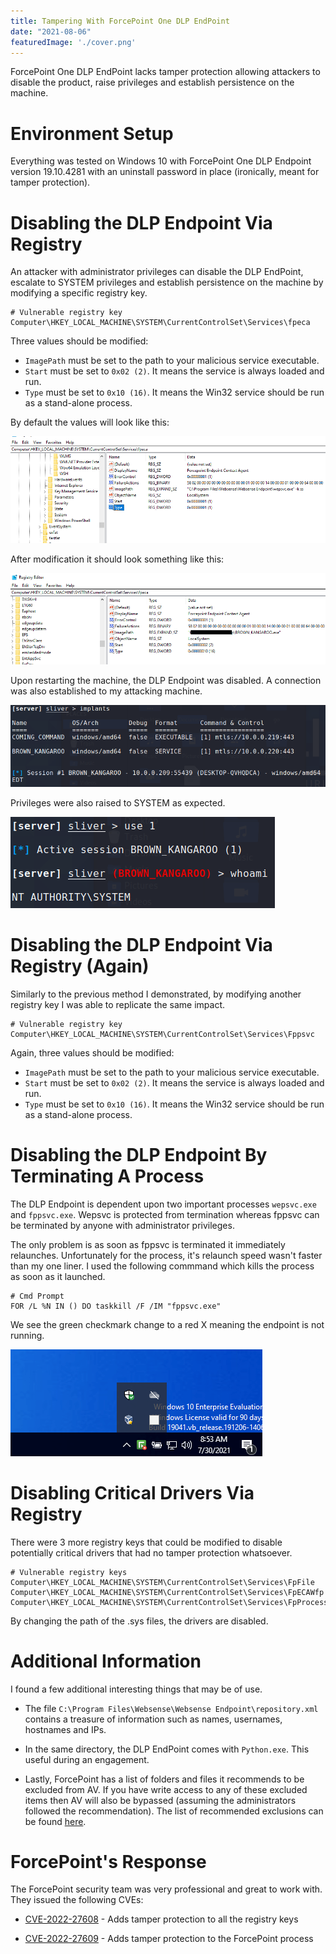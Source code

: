 ```yaml
---
title: Tampering With ForcePoint One DLP EndPoint
date: "2021-08-06"
featuredImage: './cover.png'
---
```


ForcePoint One DLP EndPoint lacks tamper protection allowing attackers to disable the product, raise privileges and establish persistence on the machine<!-- end -->.

# Environment Setup

Everything was tested on Windows 10 with ForcePoint One DLP Endpoint version 19.10.4281 with an uninstall password in place (ironically, meant for tamper protection).

# Disabling the DLP Endpoint Via Registry 

An attacker with administrator privileges can disable the DLP EndPoint, escalate to SYSTEM privileges and establish persistence on the machine by modifying a specific registry key.

    # Vulnerable registry key
    Computer\HKEY_LOCAL_MACHINE\SYSTEM\CurrentControlSet\Services\fpeca

Three values should be modified:

* ```ImagePath``` must be set to the path to your malicious service executable.
* ```Start``` must be set to ```0x02 (2)```. It means the service is always loaded and run.
* ```Type``` must be set to ```0x10 (16)```. It means the Win32 service should be run as a stand-alone process.

By default the values will look like this:

![Registry](./registry.png)

After modification it should look something like this:

![Modified-Registry](./registry_modified.png)

Upon restarting the machine, the DLP Endpoint was disabled. A connection was also established to my attacking machine.

![Sliver-Session](./sliver_session.png)

Privileges were also raised to SYSTEM as expected.

![SYSTEM-Permissions](./privileges.png)

# Disabling the DLP Endpoint Via Registry (Again)

Similarly to the previous method I demonstrated, by modifying another registry key I was able to replicate the same impact.

    # Vulnerable registry key
    Computer\HKEY_LOCAL_MACHINE\SYSTEM\CurrentControlSet\Services\Fppsvc

Again, three values should be modified:

* ```ImagePath``` must be set to the path to your malicious service executable.
* ```Start``` must be set to ```0x02 (2)```. It means the service is always loaded and run.
* ```Type``` must be set to ```0x10 (16)```. It means the Win32 service should be run as a stand-alone process.

# Disabling the DLP Endpoint By Terminating A Process

The DLP Endpoint is dependent upon two important processes ```wepsvc.exe``` and ```fppsvc.exe```. Wepsvc is protected from termination whereas fppsvc can be terminated by anyone with administrator privileges.

The only problem is as soon as fppsvc is terminated it immediately relaunches. Unfortunately for the process, it's relaunch speed wasn't faster than my one liner. I used the following commmand which kills the process as soon as it launched.

    # Cmd Prompt
    FOR /L %N IN () DO taskkill /F /IM "fppsvc.exe"

We see the green checkmark change to a red X meaning the endpoint is not running.

![Disabled-Endpoint](./disabled_agent.png)

# Disabling Critical Drivers Via Registry

There were 3 more registry keys that could be modified to disable potentially critical drivers that had no tamper protection whatsoever.

    # Vulnerable registry keys
    Computer\HKEY_LOCAL_MACHINE\SYSTEM\CurrentControlSet\Services\FpFile
    Computer\HKEY_LOCAL_MACHINE\SYSTEM\CurrentControlSet\Services\FpECAWfp
    Computer\HKEY_LOCAL_MACHINE\SYSTEM\CurrentControlSet\Services\FpProcess

By changing the path of the .sys files, the drivers are disabled.

# Additional Information

I found a few additional interesting things that may be of use.

* The file ```C:\Program Files\Websense\Websense Endpoint\repository.xml``` contains a treasure of information such as names, usernames, hostnames and IPs.

* In the same directory, the DLP EndPoint comes with ```Python.exe```. This  useful during an engagement.

* Lastly, ForcePoint has a list of folders and files it recommends to be excluded from AV. If you have write access to any of these excluded items then AV will also be bypassed (assuming the administrators followed the recommendation). The list of recommended exclusions can be found <a href="https://www.websense.com/content/support/library/deployctr/v85/dic_av_exclude.aspx" target="_blank">here</a>.

# ForcePoint's Response

The ForcePoint security team was very professional and great to work with. They issued the following CVEs:

* <a href="https://help.forcepoint.com/security/CVE/CVE-2022-27608.html" target="_blank">CVE-2022-27608</a> - Adds tamper protection to all the registry keys

* <a href="https://help.forcepoint.com/security/CVE/CVE-2022-27609.html" target="_blank">CVE-2022-27609</a> - Adds tamper protection to the ForcePoint process